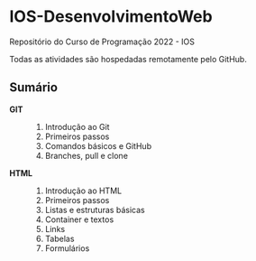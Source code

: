 # IOS-DesenvolvimentoWeb
Repositório do Curso de Programação 2022 - IOS

Todas as atividades são hospedadas remotamente pelo GitHub.

## Sumário

<dl>

  <!--  Aulas de Git  -->
  <dt><strong>GIT</strong></dt>
  <dd>
    <ol type="1">
      <li>Introdução ao Git</li>
      <li>Primeiros passos</li>
      <li>Comandos básicos e GitHub</li>
      <li>Branches, pull e clone</li>
    </ol>
  </dd>

  <!--  Aulas de HTML  -->
  <dt><strong>HTML</strong></dt>
  <dd>
    <ol type="1">
      <li>Introdução ao HTML</li>
      <li>Primeiros passos</li>
      <li>Listas e estruturas básicas</li>
      <li>Container e textos</li>
      <li>Links</li>
      <li>Tabelas</li>
      <li>Formulários</li>
    </ol>
  </dd>
</dl>
